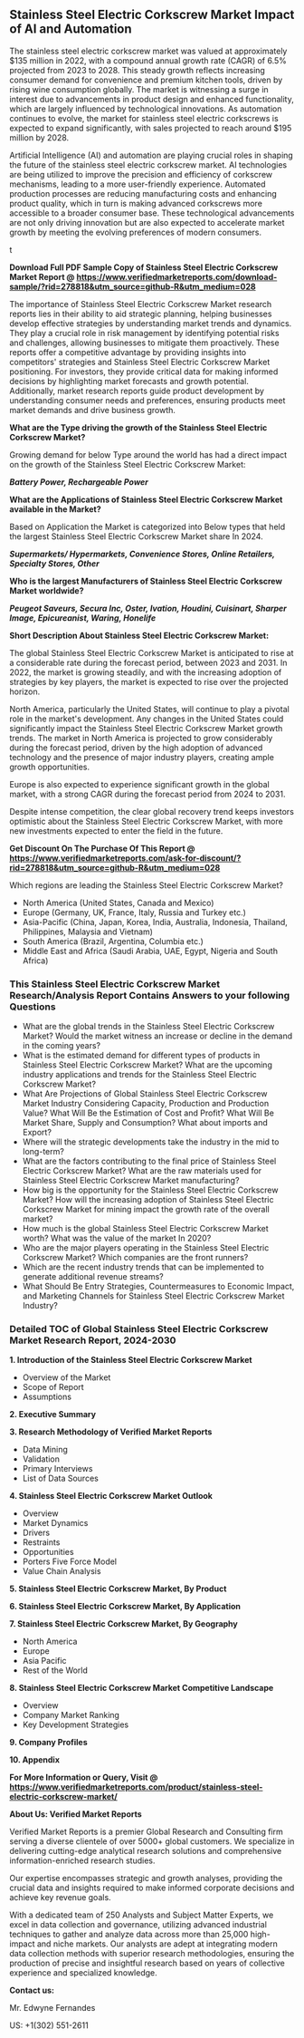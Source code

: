 <h2>Stainless Steel Electric Corkscrew Market Impact of AI and Automation</h2><p>The stainless steel electric corkscrew market was valued at approximately $135 million in 2022, with a compound annual growth rate (CAGR) of 6.5% projected from 2023 to 2028. This steady growth reflects increasing consumer demand for convenience and premium kitchen tools, driven by rising wine consumption globally. The market is witnessing a surge in interest due to advancements in product design and enhanced functionality, which are largely influenced by technological innovations. As automation continues to evolve, the market for stainless steel electric corkscrews is expected to expand significantly, with sales projected to reach around $195 million by 2028.</p><p>Artificial Intelligence (AI) and automation are playing crucial roles in shaping the future of the stainless steel electric corkscrew market. AI technologies are being utilized to improve the precision and efficiency of corkscrew mechanisms, leading to a more user-friendly experience. Automated production processes are reducing manufacturing costs and enhancing product quality, which in turn is making advanced corkscrews more accessible to a broader consumer base. These technological advancements are not only driving innovation but are also expected to accelerate market growth by meeting the evolving preferences of modern consumers.</p>t</p><p id="" class=""><strong>Download Full PDF Sample Copy of Stainless Steel Electric Corkscrew Market Report @ <a href="https://www.verifiedmarketreports.com/download-sample/?rid=278818&utm_source=github-R&utm_medium=028" target="_blank">https://www.verifiedmarketreports.com/download-sample/?rid=278818&utm_source=github-R&utm_medium=028</a></strong></p><p>The importance of&nbsp;Stainless Steel Electric Corkscrew Market research reports lies in their ability to aid strategic planning, helping businesses develop effective strategies by understanding market trends and dynamics. They play a crucial role in risk management by identifying potential risks and challenges, allowing businesses to mitigate them proactively. These reports offer a competitive advantage by providing insights into competitors' strategies and Stainless Steel Electric Corkscrew Market positioning. For investors, they provide critical data for making informed decisions by highlighting market forecasts and growth potential. Additionally, market research reports guide product development by understanding consumer needs and preferences, ensuring products meet market demands and drive business growth.</p><p><strong>What are the&nbsp;Type driving the growth of the Stainless Steel Electric Corkscrew Market?</strong></p><p id="" class="">Growing demand for below Type around the world has had a direct impact on the growth of the Stainless Steel Electric Corkscrew Market:</p><em><strong>Battery Power, Rechargeable Power</strong></em></p><strong>What are the&nbsp;Applications&nbsp;of Stainless Steel Electric Corkscrew Market available in the Market?</strong></p><p id="" class="">Based on Application the Market is categorized into Below types that held the largest Stainless Steel Electric Corkscrew Market share In 2024.</p><em><strong>Supermarkets/ Hypermarkets, Convenience Stores, Online Retailers, Specialty Stores, Other</strong></em></p><strong>Who is the largest Manufacturers of Stainless Steel Electric Corkscrew Market worldwide?</strong></p><p><em><strong>Peugeot Saveurs, Secura Inc, Oster, Ivation, Houdini, Cuisinart, Sharper Image, Epicureanist, Waring, Honelife</strong></em></p><p id="" class=""><strong>Short Description About Stainless Steel Electric Corkscrew Market:</strong></p><p>The global Stainless Steel Electric Corkscrew Market is anticipated to rise at a considerable rate during the forecast period, between 2023 and 2031. In 2022, the market is growing steadily, and with the increasing adoption of strategies by key players, the market is expected to rise over the projected horizon.</p><p>North America, particularly the United States, will continue to play a pivotal role in the market's development. Any changes in the United States could significantly impact the Stainless Steel Electric Corkscrew Market growth trends. The market in North America is projected to grow considerably during the forecast period, driven by the high adoption of advanced technology and the presence of major industry players, creating ample growth opportunities.</p><p>Europe is also expected to experience significant growth in the global market, with a strong CAGR during the forecast period from 2024 to 2031.</p><p>Despite intense competition, the clear global recovery trend keeps investors optimistic about the Stainless Steel Electric Corkscrew Market, with more new investments expected to enter the field in the future.</p><p id="" class=""><strong>Get Discount On The Purchase Of This Report @ <a href="https://www.verifiedmarketreports.com/ask-for-discount/?rid=278818&utm_source=github-R&utm_medium=028" target="_blank">https://www.verifiedmarketreports.com/ask-for-discount/?rid=278818&utm_source=github-R&utm_medium=028</a></strong></p>Which regions are leading the Stainless Steel Electric Corkscrew Market?</p><ul><li>North America (United States, Canada and Mexico)</li><li>Europe (Germany, UK, France, Italy, Russia and Turkey etc.)</li><li>Asia-Pacific (China, Japan, Korea, India, Australia, Indonesia, Thailand, Philippines, Malaysia and Vietnam)</li><li>South America (Brazil, Argentina, Columbia etc.)</li><li>Middle East and Africa (Saudi Arabia, UAE, Egypt, Nigeria and South Africa)</li></ul><h3 id="" class="">This Stainless Steel Electric Corkscrew Market Research/Analysis Report Contains Answers to your following Questions</h3><ul><li>What are the global trends in the Stainless Steel Electric Corkscrew Market? Would the market witness an increase or decline in the demand in the coming years?</li><li>What is the estimated demand for different types of products in Stainless Steel Electric Corkscrew Market? What are the upcoming industry applications and trends for the Stainless Steel Electric Corkscrew Market?</li><li>What Are Projections of Global Stainless Steel Electric Corkscrew Market Industry Considering Capacity, Production and Production Value? What Will Be the Estimation of Cost and Profit? What Will Be Market Share, Supply and Consumption? What about imports and Export?</li><li>Where will the strategic developments take the industry in the mid to long-term?</li><li>What are the factors contributing to the final price of Stainless Steel Electric Corkscrew Market? What are the raw materials used for Stainless Steel Electric Corkscrew Market manufacturing?</li><li>How big is the opportunity for the Stainless Steel Electric Corkscrew Market? How will the increasing adoption of Stainless Steel Electric Corkscrew Market for mining impact the growth rate of the overall market?</li><li>How much is the global Stainless Steel Electric Corkscrew Market worth? What was the value of the market In 2020?</li><li>Who are the major players operating in the Stainless Steel Electric Corkscrew Market? Which companies are the front runners?</li><li>Which are the recent industry trends that can be implemented to generate additional revenue streams?</li><li>What Should Be Entry Strategies, Countermeasures to Economic Impact, and Marketing Channels for Stainless Steel Electric Corkscrew Market Industry?</li></ul><h3 id="" class="">Detailed TOC of Global Stainless Steel Electric Corkscrew Market Research Report, 2024-2030</h3><p id="" class=""><strong>1. Introduction of the Stainless Steel Electric Corkscrew Market</strong></p><ul><li>Overview of the Market</li><li>Scope of Report</li><li>Assumptions</li></ul><p id="" class=""><strong>2. Executive Summary</strong></p><p id="" class=""><strong>3. Research Methodology of Verified Market Reports</strong></p><ul><li>Data Mining</li><li>Validation</li><li>Primary Interviews</li><li>List of Data Sources</li></ul><p id="" class=""><strong>4. Stainless Steel Electric Corkscrew Market Outlook</strong></p><ul><li>Overview</li><li>Market Dynamics</li><li>Drivers</li><li>Restraints</li><li>Opportunities</li><li>Porters Five Force Model</li><li>Value Chain Analysis</li></ul><p id="" class=""><strong>5. Stainless Steel Electric Corkscrew Market, By Product</strong></p><p id="" class=""><strong>6. Stainless Steel Electric Corkscrew Market, By Application</strong></p><p id="" class=""><strong>7. Stainless Steel Electric Corkscrew Market, By Geography</strong></p><ul><li>North America</li><li>Europe</li><li>Asia Pacific</li><li>Rest of the World</li></ul><p id="" class=""><strong>8. Stainless Steel Electric Corkscrew Market Competitive Landscape</strong></p><ul><li>Overview</li><li>Company Market Ranking</li><li>Key Development Strategies</li></ul><p id="" class=""><strong>9. Company Profiles</strong></p><p id="" class=""><strong>10. Appendix</strong></p><p id="" class=""><strong>For More Information or Query, Visit @ <a href="https://www.verifiedmarketreports.com/product/stainless-steel-electric-corkscrew-market/" target="_blank">https://www.verifiedmarketreports.com/product/stainless-steel-electric-corkscrew-market/</a></strong></p><p id="" class=""><strong>About Us: Verified Market Reports</strong></p><p id="" class="">Verified Market Reports is a premier Global Research and Consulting firm serving a diverse clientele of over 5000+ global customers. We specialize in delivering cutting-edge analytical research solutions and comprehensive information-enriched research studies.</p><p id="" class="">Our expertise encompasses strategic and growth analyses, providing the crucial data and insights required to make informed corporate decisions and achieve key revenue goals.</p><p id="" class="">With a dedicated team of 250 Analysts and Subject Matter Experts, we excel in data collection and governance, utilizing advanced industrial techniques to gather and analyze data across more than 25,000 high-impact and niche markets. Our analysts are adept at integrating modern data collection methods with superior research methodologies, ensuring the production of precise and insightful research based on years of collective experience and specialized knowledge.</p><p id="" class=""><strong>Contact us:</strong></p><p id="" class="">Mr. Edwyne Fernandes</p><p id="" class="">US: +1(302) 551-2611</p>